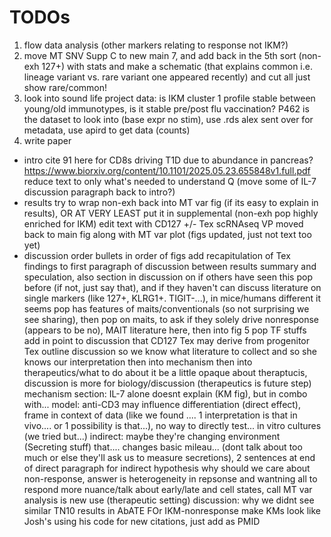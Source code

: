 # TODOs
1. flow data analysis (other markers relating to response not IKM?)
2. move MT SNV Supp C to new main 7, and add back in the 5th sort (non-exh 127+) with stats and make a schematic (that explains common i.e. lineage variant vs. rare variant one appeared recently) and cut all just show rare/common!
3. look into sound life project data: is IKM cluster 1 profile stable between young/old immunotypes, is it stable pre/post flu vaccination? P462 is the dataset to look into (base expr no stim), use .rds alex sent over for metadata, use apird to get data (counts)
4. write paper
 - intro
cite 91 here for CD8s driving T1D due to abundance in pancreas? https://www.biorxiv.org/content/10.1101/2025.05.23.655848v1.full.pdf
reduce text to only what's needed to understand Q (move some of IL-7 discussion paragraph back to intro?)
 - results
try to wrap non-exh back into MT var fig (if its easy to explain in results), OR AT VERY LEAST put it in supplemental (non-exh pop highly enriched for IKM)
edit text with CD127 +/- Tex scRNAseq VP moved back to main fig along with MT var plot (figs updated, just not text too yet)
 - discussion
order bullets in order of figs
add recapitulation of Tex findings to first paragraph of discussion
between results summary and speculation, also section in discussion on if others have seen this pop before (if not, just say that), and if they haven't can discuss literature on single markers (like 127+, KLRG1+. TIGIT-...), in mice/humans different it seems
pop has features of maits/conventionals (so not surprising we see sharing), then pop on maits, to ask if they solely drive nonresponse (appears to be no), MAIT literature here, then into fig 5 pop TF stuffs
add in point to discussion that CD127 Tex may derive from progenitor Tex
outline discussion so we know what literature to collect and so she knows our interpretation
then into mechanism
then into therapeutics/what to do about it
be a little opaque about theraptucis, discussion is more for biology/discussion (therapeutics is future step)
mechanism section: IL-7 alone doesnt explain (KM fig), but in combo with...
model: anti-CD3 may influence differentiation (direct effect), frame in context of data (like we found .... 1 interpretation is that in vivo.... or 1 possibility is that...), no way to directly test... in vitro cultures (we tried but...)
indirect: maybe they're changing environment (Secreting stuff) that.... changes basic mileau... (dont talk about too much or else they'll ask us to measure secretions), 2 sentences at end of direct paragraph for indirect hypothesis
why should we care about non-response, answer is heterogeneity in repsonse and wantning all to respond
more nuance/talk about early/late and cell states, call MT var analysis is new use (therapeutic setting)
discussion: why we didnt see similar TN10 results in AbATE FOr IKM-nonresponse
make KMs look like Josh's using his code
for new citations, just add as PMID